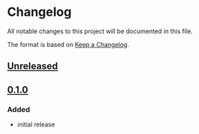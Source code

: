 # Changelog
All notable changes to this project will be documented in this file.

The format is based on [Keep a Changelog](https://keepachangelog.com/).

## [Unreleased]

## [0.1.0]

### Added
- initial release

[Unreleased]: https://gitlab.com/yaq/yaqd-microchip/-/compare/v0.1.0...master
[0.1.0]: https://gitlab.com/yaq/yaqd-microchip/-/tags/v0.1.0
